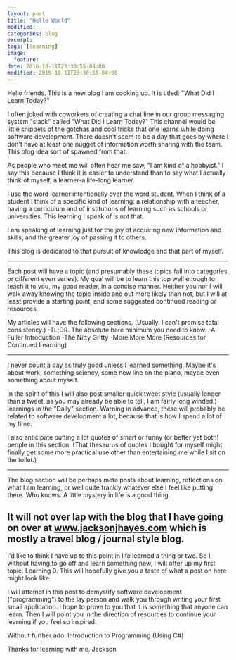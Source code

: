 ```yaml
---
layout: post
title: "Hello World"
modified:
categories: blog
excerpt:
tags: [learning]
image:
  feature:
date: 2016-10-11T23:30:55-04:00
modified: 2016-10-11T23:30:55-04:00
---
```


Hello friends. This is a new blog I am cooking up. It is titled: "What Did I Learn Today?"

I often joked with coworkers of creating a chat line in our group messaging system "slack" called "What Did I Learn Today?" This channel would be little snippets of the gotchas and cool tricks that one learns while doing software development. There doesn't seem to be a day that goes by where I don't have at least one nugget of information worth sharing with the team. This blog idea sort of spawned from that.

As people who meet me will often hear me saw, "I am kind of a hobbyist." I say this because I think it is easier to understand than to say what I actually think of myself, a learner-a life-long learner.

I use the word learner intentionally over the word student. When I think of a student I think of a specific kind of learning: a relationship with a teacher, having a curriculum and of institutions of learning such as schools or universities. This learning I speak of is not that.

I am speaking of learning just for the joy of acquiring new information and skills, and the greater joy of passing it to others.  

This blog is dedicated to that pursuit of knowledge and that part of myself.

---

Each post will have a topic (and presumably these topics fall into categories or different even series). My goal will be to learn this top well enough to teach it to you, my good reader, in a concise manner. Neither you nor I will walk away knowing the topic inside and out more likely than not, but I will at least provide a starting point, and some suggested continued reading or resources.

My articles will have the following sections. (Usually. I can't promise total consistency.)
-TL;DR. The absolute bare minimum you need to know.
-A Fuller Introduction
-The Nitty Gritty
-More More More (Resources for Continued Learning)

---

I never count a day as truly good unless I learned something. Maybe it's about work, something sciency, some new line on the piano, maybe even something about myself.

In the spirit of this I will also post smaller quick tweet style (usually longer than a tweet, as you may already be able to tell, I am fairly long winded.) learnings in the "Daily" section. Warning in advance, these will probably be related to software development a lot, because that is how I spend a lot of my time.

I also anticipate putting a lot quotes of smart or funny (or better yet both) people in this section. (That thesaurus of quotes I bought for myself might finally get some more practical use other than entertaining me while I sit on the toilet.)

---

The blog section will be perhaps meta posts about learning, reflections on what I am learning, or well quite frankly whatever else I feel like putting there. Who knows. A little mystery in life is a good thing.

It will not over lap with the blog that I have going on over at www.jacksonjhayes.com which is mostly a travel blog / journal style blog.
---

I'd like to think I have up to this point in life learned a thing or two. So I, without having to go off and learn something new,  I will offer up my first topic. Learning 0. This will hopefully give you a taste of what a post on here might look like.

I will attempt in this post to demystify software development ("programming") to the lay person and walk you through writing your first small application. I hope to prove to you that it is something that anyone can learn. Then I will point you in the direction of resources to continue your learning if you feel so inspired.

Without further ado: Introduction to Programming (Using C#)

Thanks for learning with me.
Jackson
